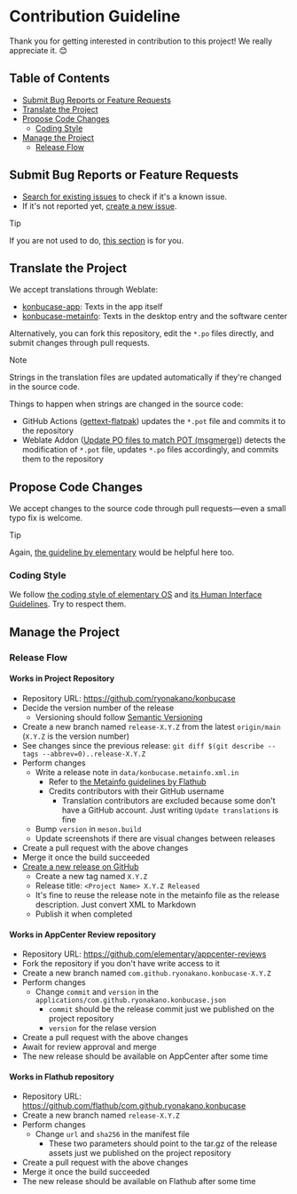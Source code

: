# Contribution Guideline

Thank you for getting interested in contribution to this project! We really appreciate it. 😊

## Table of Contents

- [Submit Bug Reports or Feature Requests](#submit-bug-reports-or-feature-requests)
- [Translate the Project](#translate-the-project)
- [Propose Code Changes](#propose-code-changes)
    - [Coding Style](#coding-style)
- [Manage the Project](#manage-the-project)
    - [Release Flow](#release-flow)

## Submit Bug Reports or Feature Requests

- [Search for existing issues](https://github.com/ryonakano/konbucase/issues) to check if it's a known issue.
- If it's not reported yet, [create a new issue](https://github.com/ryonakano/konbucase/issues/new).

> [!TIP]
> If you are not used to do, [this section](https://docs.elementary.io/contributor-guide/feedback/reporting-issues#creating-a-new-issue-report) is for you.

## Translate the Project

We accept translations through Weblate:

- [konbucase-app](https://hosted.weblate.org/projects/rosp/konbucase-app/): Texts in the app itself
- [konbucase-metainfo](https://hosted.weblate.org/projects/rosp/konbucase-metainfo/): Texts in the desktop entry and the software center

Alternatively, you can fork this repository, edit the `*.po` files directly, and submit changes through pull requests.

> [!NOTE]
> Strings in the translation files are updated automatically if they're changed in the source code.
>
> Things to happen when strings are changed in the source code:
>
> - GitHub Actions ([gettext-flatpak](https://github.com/elementary/actions/tree/main/gettext-flatpak)) updates the `*.pot` file and commits it to the repository
> - Weblate Addon ([Update PO files to match POT (msgmerge)](https://docs.weblate.org/en/latest/admin/addons.html#addon-weblate-gettext-msgmerge)) detects the modification of `*.pot` file, updates `*.po` files accordingly, and commits them to the repository

## Propose Code Changes

We accept changes to the source code through pull requests―even a small typo fix is welcome.

> [!TIP]
> Again, [the guideline by elementary](https://docs.elementary.io/contributor-guide/development/prepare-code-for-review) would be helpful here too.

### Coding Style

We follow [the coding style of elementary OS](https://docs.elementary.io/develop/writing-apps/code-style) and [its Human Interface Guidelines](https://docs.elementary.io/hig/). Try to respect them.

## Manage the Project

### Release Flow
#### Works in Project Repository

- Repository URL: https://github.com/ryonakano/konbucase
- Decide the version number of the release
    - Versioning should follow [Semantic Versioning](https://semver.org/)
- Create a new branch named `release-X.Y.Z` from the latest `origin/main` (`X.Y.Z` is the version number)
- See changes since the previous release: `git diff $(git describe --tags --abbrev=0)..release-X.Y.Z`
- Perform changes
    - Write a release note in `data/konbucase.metainfo.xml.in`
        - Refer to [the Metainfo guidelines by Flathub](https://docs.flathub.org/docs/for-app-authors/metainfo-guidelines/#release)
        - Credits contributors with their GitHub username
            - Translation contributors are excluded because some don't have a GitHub account. Just writing `Update translations` is fine
    - Bump `version` in `meson.build`
    - Update screenshots if there are visual changes between releases
- Create a pull request with the above changes
- Merge it once the build succeeded
- [Create a new release on GitHub](https://github.com/ryonakano/konbucase/releases/new)
    - Create a new tag named `X.Y.Z`
    - Release title: `<Project Name> X.Y.Z Released`
    - It's fine to reuse the release note in the metainfo file as the release description. Just convert XML to Markdown
    - Publish it when completed

#### Works in AppCenter Review repository

- Repository URL: https://github.com/elementary/appcenter-reviews
- Fork the repository if you don't have write access to it
- Create a new branch named `com.github.ryonakano.konbucase-X.Y.Z`
- Perform changes
    - Change `commit` and `version` in the `applications/com.github.ryonakano.konbucase.json`
        - `commit` should be the release commit just we published on the project repository
        - `version` for the relase version
- Create a pull request with the above changes
- Await for review approval and merge
- The new release should be available on AppCenter after some time

#### Works in Flathub repository

- Repository URL: https://github.com/flathub/com.github.ryonakano.konbucase
- Create a new branch named `release-X.Y.Z`
- Perform changes
    - Change `url` and `sha256` in the manifest file
        - These two parameters should point to the tar.gz of the release assets just we published on the project repository
- Create a pull request with the above changes
- Merge it once the build succeeded
- The new release should be available on Flathub after some time
